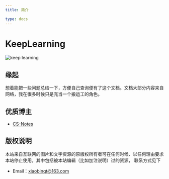 ```yaml
---
title: 简介

type: docs
---
```


# KeepLearning

![keep learning](https://cdn.xiaobinqt.cn/xiaobinqt.io/20221223/1dc2a95e027e4c46994eaa1a2a7a07e6.png)

## 缘起

想着能把一些问题总结一下，方便自己查询便有了这个文档。文档大部分内容来自网络，我在很多时候只是充当一个搬运工的角色。

## 优质博主

+ [CS-Notes](http://www.cyc2018.xyz/)

## 版权说明

本站来自互联网的图片和文字资源的原版权所有者可在任何时候、以任何理由要求本站停止使用，其中包括被本站编辑（比如加注说明）过的资源， 联系方式见下

+ Email：[xiaobinqt@163.com](mailto:xiaobinqt@163.com)

